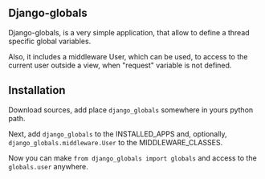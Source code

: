 Django-globals
--------------

Django-globals, is a very simple application, that allow to define
a thread specific global variables.

Also, it includes a middleware User, which can be used, to access to
the current user outside a view, when "request" variable is not
defined.

Installation
------------

Download sources, add place `django_globals` somewhere in yours python path.

Next, add `django_globals` to the INSTALLED_APPS and, optionally,
`django_globals.middleware.User` to the MIDDLEWARE_CLASSES.

Now you can make `from django_globals import globals` and access to
the `globals.user` anywhere.
